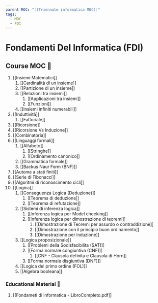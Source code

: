 ```yaml
---
parent MOC: "[[Triennale informatica MOC]]"
tags:
  - MOC
  - FDI
---
```

# Fondamenti Del Informatica (FDI)


## Course MOC  📒
1. [[Insiemi Matematici]]
	1. [[Cardinalità di un insieme]]
	2. [[Partizione di un insieme]]
	3. [[Relazioni tra insiemi]]
		1. [[Applicazioni tra insiemi]]
		2. [[Funzioni]]
	4.  [[Insiemi infiniti numerabili]]
2. [[Induttività]]
	1. [[Fattoriale]]
3. [[Ricorsione]]
4. [[Ricorsione Vs Induzione]]
5. [[Combinatoria]]
6. [[Linguaggi formali]]
	1. [[Alfabeto]]
		1. [[Stringhe]]
		2. [[Ordinamento canonico]]
	2. [[Grammatica formale]]
	3. [[Backus Naur Form (BNF)]]
7. [[Automa a stati finiti]]
8. [[Serie di Fibonacci]]
9. [[Algoritmi di riconoscimento cicli]]
10. [[Logica]]
	1. [[Conseguenza Logica (Deduzione)]]
		1. [[Teorema di deduzione]]
		2. [[Teorema di refutazione]]
	2. [[Sistemi di inferenza logica]]
		1. [[Inferenza logica per Model cheeking]]
		2. [[Inferenza logica per dimostrazione di teoremi]]
			1. [[Dimostrazione di Teoremi per assurdo o contraddizione]]
			2. [[Dimostrazione con il principio buon ordinamento]]
			3. [[Dimostrazione per induzione]]
	3. [[Logica proposizionale]]
		1. [[Problemi della Sodisfacibilita (SAT)]]
		2. [[Forma normale congiuntiva (CNF)]]
			1. [[CNF - Clausola definita e Clausola di Horn]]
		3. [[Forma normale disgiuntiva (DNF)]]
	4. [[Logica del primo ordine (FOL)]]
	5. [[Algebra booleana]]

### Educational Material 🧱
1. [[Fondameti di informatica - LibroCompleto.pdf]]


